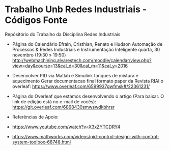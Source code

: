 # Trabalho Unb Redes Industriais - Códigos Fonte
Repósitório do Trabalho da Disciplina Redes Industriais

- Página do Calendário Efrain, Cristhian, Renato e Hudson
Automação de Processos & Redes Industriais e Instrumentação Inteligente
quarta, 30 novembro (19:30 » 19:50)
http://webmachining.alvarestech.com/moodle/calendar/view.php?view=day&course=13&cal_d=30&cal_m=11&cal_y=2016


- Desenvolver PID via Matlab e Simulink tanques de mistura e aquecimento Gerar documentacao final formato paper da Revista RIAI o overleaf: https://www.overleaf.com/6599937gwfmsk#/22361231/

- Página do Overleaf que estamos desenvolvendo o artigo (Para baixar. O link de edição está no e-mail de vocês):
https://git.overleaf.com/6868430smwswdkbhrsr

- Referências de Apoio:

- https://www.youtube.com/watch?v=X3xZYTCDRY4
- https://www.mathworks.com/videos/pid-control-design-with-control-system-toolbox-68748.html




